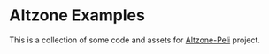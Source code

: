 # Altzone Examples
 
This is a collection of some code and assets for [Altzone-Peli](https://github.com/Alt-Org/Altzone-Peli) project.
